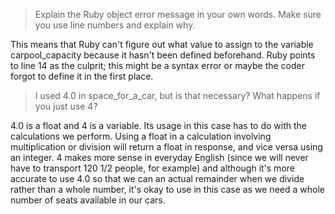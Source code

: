 > Explain the Ruby object error message in your own words. Make sure you use line numbers and explain why.

This means that Ruby can't figure out what value to assign to the variable carpool_capacity because it hasn't been defined beforehand.  Ruby points to line 14 as the culprit; this might be a syntax error or maybe the coder forgot to define it in the first place. 

> I used 4.0 in space_for_a_car, but is that necessary?  What happens if you just use 4?

4.0 is a float and 4 is a variable.  Its usage in this case has to do with the calculations we perform.  Using a float in a calculation involving multiplication or division will return a float in response, and vice versa using an integer.  4 makes more sense in everyday English (since we will never have to transport 120 1/2 people, for example) and although it's more accurate to use 4.0 so that we can an actual remainder when we divide rather than a whole number, it's okay to use in this case as we need a whole number of seats available in our cars.
